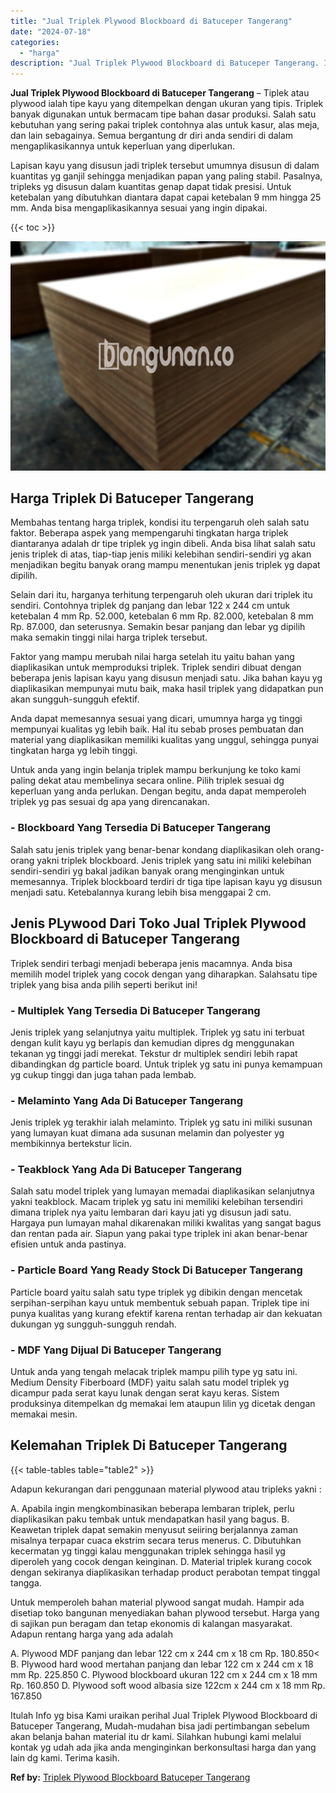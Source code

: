 ```yaml
---
title: "Jual Triplek Plywood Blockboard di Batuceper Tangerang"
date: "2024-07-18"
categories: 
  - "harga"
description: "Jual Triplek Plywood Blockboard di Batuceper Tangerang. Itulah Info yg bisa Kami uraikan perihal Jual Triplek Plywood Blockboard di Batuceper Tangerang, Muda..."
---
```


**Jual Triplek Plywood Blockboard di Batuceper Tangerang** – Tiplek atau plywood ialah tipe kayu yang ditempelkan dengan ukuran yang tipis. Triplek banyak digunakan untuk bermacam tipe bahan dasar produksi. Salah satu kebutuhan yang sering pakai triplek contohnya alas untuk kasur, alas meja, dan lain sebagainya. Semua bergantung dr diri anda sendiri di dalam mengaplikasikannya untuk keperluan yang diperlukan.

Lapisan kayu yang disusun jadi triplek tersebut umumnya disusun di dalam kuantitas yg ganjil sehingga menjadikan papan yang paling stabil. Pasalnya, tripleks yg disusun dalam kuantitas genap dapat tidak presisi. Untuk ketebalan yang dibutuhkan diantara dapat capai ketebalan 9 mm hingga 25 mm. Anda bisa mengaplikasikannya sesuai yang ingin dipakai.

{{< toc >}}

![Jual Triplek Plywood Blockboard di Batuceper Tangerang](/images/jual-triplek-murah-41.png)

## Harga Triplek Di Batuceper Tangerang

Membahas tentang harga triplek, kondisi itu terpengaruh oleh salah satu faktor. Beberapa aspek yang mempengaruhi tingkatan harga triplek diantaranya adalah dr tipe triplek yg ingin dibeli. Anda bisa lihat salah satu jenis triplek di atas, tiap-tiap jenis miliki kelebihan sendiri-sendiri yg akan menjadikan begitu banyak orang mampu menentukan jenis triplek yg dapat dipilih.

Selain dari itu, harganya terhitung terpengaruh oleh ukuran dari triplek itu sendiri. Contohnya triplek dg panjang dan lebar 122 x 244 cm untuk ketebalan 4 mm Rp. 52.000, ketebalan 6 mm Rp. 82.000, ketebalan 8 mm Rp. 87.000, dan seterusnya. Semakin besar panjang dan lebar yg dipilih maka semakin tinggi nilai harga triplek tersebut.

Faktor yang mampu merubah nilai harga setelah itu yaitu bahan yang diaplikasikan untuk memproduksi triplek. Triplek sendiri dibuat dengan beberapa jenis lapisan kayu yang disusun menjadi satu. Jika bahan kayu yg diaplikasikan mempunyai mutu baik, maka hasil triplek yang didapatkan pun akan sungguh-sungguh efektif.

Anda dapat memesannya sesuai yang dicari, umumnya harga yg tinggi mempunyai kualitas yg lebih baik. Hal itu sebab proses pembuatan dan material yang diaplikasikan memiliki kualitas yang unggul, sehingga punyai tingkatan harga yg lebih tinggi.

Untuk anda yang ingin belanja triplek mampu berkunjung ke toko kami paling dekat atau membelinya secara online. Pilih triplek sesuai dg keperluan yang anda perlukan. Dengan begitu, anda dapat memperoleh triplek yg pas sesuai dg apa yang direncanakan.

### \- Blockboard Yang Tersedia Di Batuceper Tangerang

Salah satu jenis triplek yang benar-benar kondang diaplikasikan oleh orang-orang yakni triplek blockboard. Jenis triplek yang satu ini miliki kelebihan sendiri-sendiri yg bakal jadikan banyak orang menginginkan untuk memesannya. Triplek blockboard terdiri dr tiga tipe lapisan kayu yg disusun menjadi satu. Ketebalannya kurang lebih bisa menggapai 2 cm.

## Jenis PLywood Dari Toko Jual Triplek Plywood Blockboard di Batuceper Tangerang

Triplek sendiri terbagi menjadi beberapa jenis macamnya. Anda bisa memilih model triplek yang cocok dengan yang diharapkan. Salahsatu tipe triplek yang bisa anda pilih seperti berikut ini!

### \- Multiplek Yang Tersedia Di Batuceper Tangerang

Jenis triplek yang selanjutnya yaitu multiplek. Triplek yg satu ini terbuat dengan kulit kayu yg berlapis dan kemudian dipres dg menggunakan tekanan yg tinggi jadi merekat. Tekstur dr multiplek sendiri lebih rapat dibandingkan dg particle board. Untuk triplek yg satu ini punya kemampuan yg cukup tinggi dan juga tahan pada lembab.

### \- Melaminto Yang Ada Di Batuceper Tangerang

Jenis triplek yg terakhir ialah melaminto. Triplek yg satu ini miliki susunan yang lumayan kuat dimana ada susunan melamin dan polyester yg membikinnya bertekstur licin.

### \- Teakblock Yang Ada Di Batuceper Tangerang

Salah satu model triplek yang lumayan memadai diaplikasikan selanjutnya yakni teakblock. Macam triplek yg satu ini memiliki kelebihan tersendiri dimana triplek nya yaitu lembaran dari kayu jati yg disusun jadi satu. Hargaya pun lumayan mahal dikarenakan miliki kwalitas yang sangat bagus dan rentan pada air. Siapun yang pakai type triplek ini akan benar-benar efisien untuk anda pastinya.

### \- Particle Board Yang Ready Stock Di Batuceper Tangerang

Particle board yaitu salah satu type triplek yg dibikin dengan mencetak serpihan-serpihan kayu untuk membentuk sebuah papan. Triplek tipe ini punya kualitas yang kurang efektif karena rentan terhadap air dan kekuatan dukungan yg sungguh-sungguh rendah.

### \- MDF Yang Dijual Di Batuceper Tangerang

Untuk anda yang tengah melacak triplek mampu pilih type yg satu ini. Medium Density Fiberboard (MDF) yaitu salah satu model triplek yg dicampur pada serat kayu lunak dengan serat kayu keras. Sistem produksinya ditempelkan dg memakai lem ataupun lilin yg dicetak dengan memakai mesin.

## Kelemahan Triplek Di Batuceper Tangerang

{{< table-tables table="table2" >}}

Adapun kekurangan dari penggunaan material plywood atau tripleks yakni :

A. Apabila ingin mengkombinasikan beberapa lembaran triplek, perlu diaplikasikan paku tembak untuk mendapatkan hasil yang bagus. B. Keawetan triplek dapat semakin menyusut seiiring berjalannya zaman misalnya terpapar cuaca ekstrim secara terus menerus. C. Dibutuhkan kecermatan yg tinggi kalau menggunakan triplek sehingga hasil yg diperoleh yang cocok dengan keinginan. D. Material triplek kurang cocok dengan sekiranya diaplikasikan terhadap product perabotan tempat tinggal tangga.

Untuk memperoleh bahan material plywood sangat mudah. Hampir ada disetiap toko bangunan menyediakan bahan plywood tersebut. Harga yang di sajikan pun beragam dan tetap ekonomis di kalangan masyarakat. Adapun rentang harga yang ada adalah

A. Plywood MDF panjang dan lebar 122 cm x 244 cm x 18 cm Rp. 180.850< B. Plywood hard wood mertahan panjang dan lebar 122 cm x 244 cm x 18 mm Rp. 225.850 C. Plywood blockboard ukuran 122 cm x 244 cm x 18 mm Rp. 160.850 D. Plywood soft wood albasia size 122cm x 244 cm x 18 mm Rp. 167.850

Itulah Info yg bisa Kami uraikan perihal Jual Triplek Plywood Blockboard di Batuceper Tangerang, Mudah-mudahan bisa jadi pertimbangan sebelum akan belanja bahan material itu dr kami. Silahkan hubungi kami melalui kontak yg udah ada jika anda menginginkan berkonsultasi harga dan yang lain dg kami. Terima kasih.

**Ref by:** [Triplek Plywood Blockboard Batuceper Tangerang](https://id.wikipedia.org/wiki/Triplek)

